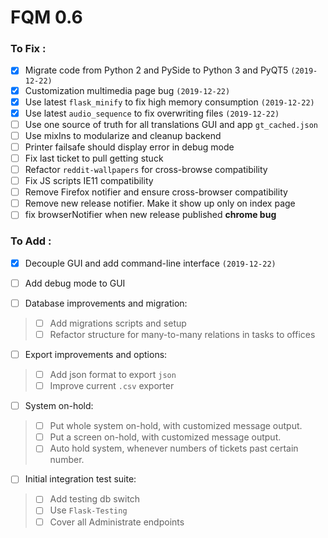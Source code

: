 # FQM 0.6

### To Fix :

- [x] Migrate code from Python 2 and PySide to Python 3 and PyQT5 `(2019-12-22)`
- [x] Customization multimedia page bug `(2019-12-22)`
- [x] Use latest `flask_minify` to fix high memory consumption `(2019-12-22)`
- [x] Use latest `audio_sequence` to fix overwriting files `(2019-12-22)`
- [ ] Use one source of truth for all translations GUI and app `gt_cached.json`
- [ ] Use mixIns to modularize and cleanup backend
- [ ] Printer failsafe should display error in debug mode
- [ ] Fix last ticket to pull getting stuck
- [ ] Refactor `reddit-wallpapers` for cross-browse compatibility
- [ ] Fix JS scripts IE11 compatibility
- [ ] Remove Firefox notifier and ensure cross-browser compatibility
- [ ] Remove new release notifier. Make it show up only on index page
- [ ] fix browserNotifier when new release published __chrome bug__

### To Add :

- [x] Decouple GUI and add command-line interface `(2019-12-22)`
- [ ] Add debug mode to GUI

- [ ] Database improvements and migration:
> - [ ] Add migrations scripts and setup
> - [ ] Refactor structure for many-to-many relations in tasks to offices

- [ ] Export improvements and options:
> - [ ] Add json format to export `json`
> - [ ] Improve current `.csv` exporter

- [ ] System on-hold:
> - [ ] Put whole system on-hold, with customized message output.
> - [ ] Put a screen on-hold, with customized message output.
> - [ ] Auto hold system, whenever numbers of tickets past certain number.

- [ ] Initial integration test suite:
> - [ ] Add testing db switch
> - [ ] Use `Flask-Testing`
> - [ ] Cover all Administrate endpoints
